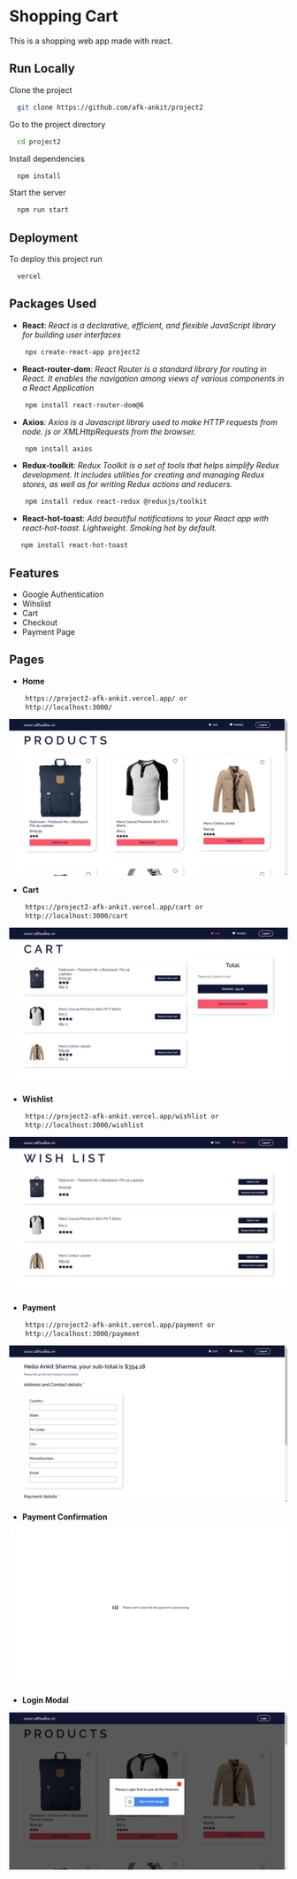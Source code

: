 
# Shopping Cart

This is a shopping web app made with react.


## Run Locally

Clone the project

```bash
  git clone https://github.com/afk-ankit/project2
```

Go to the project directory

```bash
  cd project2
```

Install dependencies

```bash
  npm install
```

Start the server

```bash
  npm run start
```


## Deployment

To deploy this project run

```bash
  vercel
```


## Packages Used

- **React**:  *React is a declarative, efficient, and flexible JavaScript library for building user interfaces*
```bash
    npx create-react-app project2
```
- **React-router-dom**: *React Router is a standard library for routing in React. It enables the navigation among views of various components in a React Application*
```bash
    npm install react-router-dom@6
```
- **Axios**: *Axios is a Javascript library used to make HTTP requests from node. js or XMLHttpRequests from the browser.*
```bash
    npm install axios
```
- **Redux-toolkit**: *Redux Toolkit is a set of tools that helps simplify Redux development. It includes utilities for creating and managing Redux stores, as well as for writing Redux actions and reducers.*
```bash
    npm install redux react-redux @reduxjs/toolkit 
```
- **React-hot-toast**: *Add beautiful notifications to your React app with react-hot-toast. Lightweight. Smoking hot by default.*
```bash
   npm install react-hot-toast
```


## Features

- Google Authentication
- Wihslist
- Cart
- Checkout
- Payment Page




## Pages

- **Home** 
```
    https://project2-afk-ankit.vercel.app/ or 
    http://localhost:3000/
```

![App Screenshot](https://github.com/afk-ankit/project2/blob/master/public/screenshots/1.png?raw=true)


- **Cart**

```
    https://project2-afk-ankit.vercel.app/cart or 
    http://localhost:3000/cart
```

![App Screenshot](https://github.com/afk-ankit/project2/blob/master/public/screenshots/cart.png?raw=true)

- **Wishlist**
```
    https://project2-afk-ankit.vercel.app/wishlist or 
    http://localhost:3000/wishlist
```
![App Screenshot](https://github.com/afk-ankit/project2/blob/master/public/screenshots/wishlist.png?raw=true)


- **Payment**
```
    https://project2-afk-ankit.vercel.app/payment or 
    http://localhost:3000/payment
```
![App Screenshot](https://github.com/afk-ankit/project2/blob/master/public/screenshots/payment.png?raw=true)

- **Payment Confirmation**

![App Screenshot](https://github.com/afk-ankit/project2/blob/master/public/screenshots/paymentConfirmation.png?raw=true)

- **Login Modal**

![App Screenshot](https://github.com/afk-ankit/project2/blob/master/public/screenshots/modal.png?raw=true)

